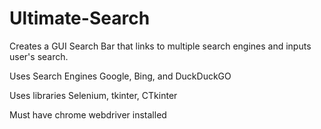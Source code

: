 # Ultimate-Search
Creates a GUI Search Bar that links to multiple search engines and inputs user's search.


Uses Search Engines Google, Bing, and DuckDuckGO

Uses libraries Selenium, tkinter, CTkinter

Must have chrome webdriver installed
